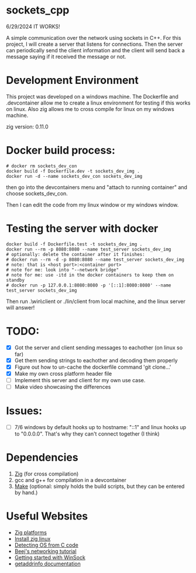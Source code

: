 # sockets_cpp

6/29/2024 IT WORKS!

A simple communication over the network using sockets in C++. For this project, I will create a server that listens for connections. Then the server can periodically send the client information and the client will send back a message saying if it received the message or not.

# Development Environment
This project was developed on a windows machine. The Dockerfile and .devcontainer allow me to create a linux environment for testing if this works on linux. Also zig allows me to cross compile for linux on my windows machine.

zig version: 0.11.0

# Docker build process:
```
# docker rm sockets_dev_con 
docker build -f Dockerfile.dev -t sockets_dev_img .
docker run -d --name sockets_dev_con sockets_dev_img
```
then go into the devcontainers menu and "attach to running container" and choose sockets_dev_con.

Then I can edit the code from my linux window or my windows window.

# Testing the server with docker
```
docker build -f Dockerfile.test -t sockets_dev_img .
docker run --rm -p 8080:8080 --name test_server sockets_dev_img
# optionally: delete the container after it finishes:
# docker run --rm -d -p 8080:8080 --name test_server sockets_dev_img
# note: that is <host port>:<container port>
# note for me: look into "--network bridge"
# note for me: use -itd in the docker containers to keep them on standby
# docker run -p 127.0.0.1:8080:8080 -p '[::1]:8080:8080' --name test_server sockets_dev_img
```
Then run .\win\client or ./lin/client from local machine, and the linux server will answer!


# TODO:
- [x] Got the server and client sending messages to eachother (on linux so far)
- [x] Get them sending strings to eachother and decoding them properly
- [x] Figure out how to un-cache the dockerfile command 'git clone...'
- [x] Make my own cross platform header file
- [ ] Implement this server and client for my own use case.
- [ ] Make video showcasing the differences

# Issues:
- [ ] 7/6 windows by default hooks up to hostname: "::1" and linux hooks up to "0.0.0.0". That's why they can't connect together (I think)

# Dependencies
1. [Zig](https://ziglang.org/) (for cross compilation)
2. gcc and g++ for compilation in a devcontainer
3. [Make]() (optional: simply holds the build scripts, but they can be entered by hand.)

# Useful Websites
- [Zig platforms](https://ziglang.org/download/0.11.0/release-notes.html#Support-Table)
- [Install zig linux](https://github.com/ziglang/zig/wiki/Install-Zig-from-a-Package-Manager)
- [Detecting OS from C code](https://iq.opengenus.org/detect-operating-system-in-c/)
- [Beej's networking tutorial](https://beej.us/guide/bgnet/html/split/system-calls-or-bust.html#getaddrinfoprepare-to-launch)
- [Getting started with WinSock](https://learn.microsoft.com/en-us/windows/win32/winsock/initializing-winsock)
- [getaddrinfo documentation](https://pubs.opengroup.org/onlinepubs/9699919799/functions/getaddrinfo.html)